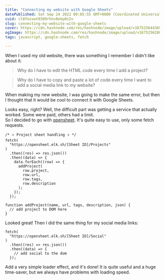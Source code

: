 ```yaml
---
title: "Connecting my website with Google Sheets"
datePublished: Sat Sep 24 2022 09:05:55 GMT+0000 (Coordinated Universal Time)
cuid: cl8fosvwt0389rhnv8ekp0s2v
slug: connecting-my-website-with-google-sheets
cover: https://cdn.hashnode.com/res/hashnode/image/upload/v1675256443693/ee95532e-23bf-4f6e-a36c-e0b9b6c74118.png
ogImage: https://cdn.hashnode.com/res/hashnode/image/upload/v1675256280661/48b82c50-4d65-40bb-9b91-825775d10460.png
tags: javascript, google-sheets, fetch

---
```


When I used my old website, there was something I remember I didn't like about it:

> Why do I have to edit the HTML code every time I add a project?

> Why do I have to copy and paste a lot of code every time I want to add a social media link to my website?

When making my new website, I was going to make the same error, but then I thought that it would be cool to connect it with Google Sheets.

Looks easy, right? Well, the difficult part was getting a service that actually worked. Some were paid, others had a limit.  
So I decided to go with [opensheet](https://github.com/benborgers/opensheet). It's quite easy to use, only some fetch requests.

```plaintext
/* ⭐ Project sheet handling ⭐ */
fetch(
  "https://opensheet.elk.sh/[Sheet ID]/Projects"
)
  .then((res) => res.json())
  .then((data) => {
    data.forEach((row) => {
      addProject(
        row.project,
        row.url,
        row.tags,
        row.description
      );
    });
  });

function addProject(name, url, tags, description, json) {
  // add project to DOM here
}
```

Looked great! Then I did the same thing for my social media links:

```plaintext
fetch(
  "https://opensheet.elk.sh/[Sheet ID]/Social"
)
  .then((res) => res.json())
  .then((data) => {
    // add social to the dom
  });
```

Add a very simple loader effect, and it's done! It is quite useful and a huge time-saver, but we always have problems with loading speed.